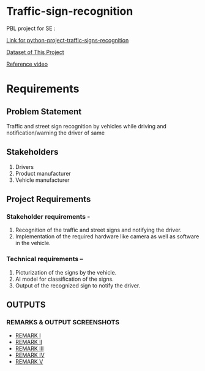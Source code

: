 # Traffic-sign-recognition
PBL project for SE :

[Link for python-project-traffic-signs-recognition](https://data-flair.training/blogs/python-project-traffic-signs-recognition/)

[Dataset of This Project](https://www.kaggle.com/datasets/meowmeowmeowmeowmeow/gtsrb-german-traffic-sign)

[Reference video](https://www.youtube.com/watch?v=qahpZkPlTRM)

# Requirements
## Problem Statement
Traffic and street sign recognition by vehicles while driving and notification/warning the driver of same

## Stakeholders
1)	Drivers
2)	Product manufacturer
3)	Vehicle manufacturer

## Project Requirements
### Stakeholder requirements -
1)	Recognition of the traffic and street signs and notifying the driver.
2)	Implementation of the required hardware like camera as well as software in the vehicle.
### Technical requirements –
1)	Picturization of the signs by the vehicle.
2)	AI model for classification of the signs.
3)	Output of the recognized sign to notify the driver.

## OUTPUTS
### REMARKS & OUTPUT SCREENSHOTS
* [REMARK I](outputs.md/#remark-1)
* [REMARK II](outputs.md/#remark-2)
* [REMARK III](outputs.md/#remark-3)
* [REMARK IV](outputs.md/#remark-4)
* [REMARK V](outputs.md/#remark-5)
